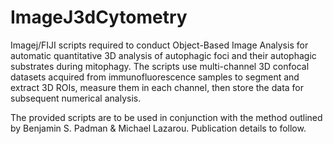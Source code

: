 # ImageJ3dCytometry

Imagej/FIJI scripts required to conduct Object-Based Image Analysis for automatic quantitative 3D analysis of autophagic foci and their autophagic substrates during mitophagy. The scripts use multi-channel 3D confocal datasets acquired from immunofluorescence samples to segment and extract 3D ROIs, measure them in each channel, then store the data for subsequent numerical analysis.

The provided scripts are to be used in conjunction with the method outlined by Benjamin S. Padman & Michael Lazarou. Publication details to follow.
